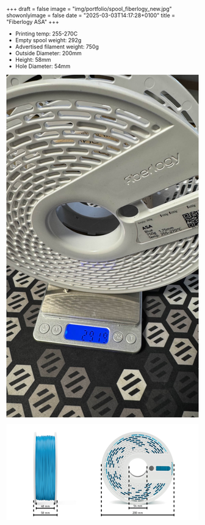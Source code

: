 +++
draft = false
image = "img/portfolio/spool_fiberlogy_new.jpg"
showonlyimage = false
date = "2025-03-03T14:17:28+0100"
title = "Fiberlogy ASA"
+++

* Printing temp: 255-270C
* Empty spool weight: 292g
* Advertised filament weight: 750g
* Outside Diameter: 200mm
* Height: 58mm
* Hole Diameter: 54mm
<!--more-->

![image](/img/portfolio/spool_fiberlogy_new.jpg)

![image](/img/portfolio/schema_fiberlogy_new.png)

